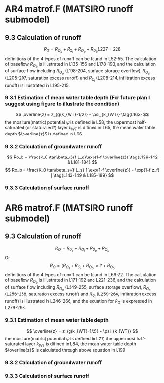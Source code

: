 # AR4 matrof.F (MATSIRO runoff submodel)
## 9.3 Calculation of runoff
$$
R_O=R_{O_s}+R_{O_i}+R_{O_o}+R_{O_b} L227-228
\tag{L227-228}
$$
definitions of the 4 types of runoff can be found in L52-55. The calculation of baseflow $R_{O_b}$ is illustrated in L135-156 and L178-193, and the calculation of surface flow including $R_{O_o}$ (L198-204, surface storage overflow), $R_{O_s}$ (L205-207, saturation excess runoff) and $R_{O_i}$ (L208-214, infiltration excess runoff) is illustrated in L195-215.
### 9.3.1 Estimation of mean water table depth (For future plan I suggest using figure to illustrate the condition)
$$
 \overline{z} = z_{g(k_{WT}-1/2)} - \psi_{k_{WT}} 
 \tag{L163}
$$
the mositure(matric) potential $\psi$ is defined in L58, the uppermost half-saturated (or staturated?) layer $k_{WT}$ is difined in L65, the mean water table depth $\overline{z}$ is defined in L66.
### 9.3.2 Calculation of groundwater runoff
$$
Ro_b = \frac{K_0 \tan\beta_s}{f L_s}\exp(1-f \overline{z}) 
 \tag{L139-142 & L181-184}
$$
$$
 Ro_b = \frac{K_0 \tan\beta_s}{f L_s}
  [ \exp(1-f \overline{z}) - \exp(1-f z_f) ] 
  \tag{L143-149 & L185-189}
$$

### 9.3.3 Calculation of surface runoff

# AR6 matrof.F (MATSIRO runoff submodel)
## 9.3 Calculation of runoff
$$
R_O=R_{O_s}+R_{O_i}+R_{O_o}+R_{O_b}
$$
Or 
$$
R_O=(R_{O_s}+R_{O_i}+R_{O_o})\times?+R_{O_b}
$$
definitions of the 4 types of runoff can be found in L69-72. The calculation of baseflow $R_{O_b}$ is illustrated in L171-192 and L221-236, and the calculation of surface flow including $R_{O_o}$ (L249-255, surface storage overflow), $R_{O_s}$ (L256-258, saturation excess runoff) and $R_{O_i}$ (L259-266, infiltration excess runoff) is illustrated in L246-266, and the equation for $R_O$ is expressed in L279-298.
### 9.3.1 Estimation of mean water table depth
$$
 \overline{z} = z_{g(k_{WT}-1/2)} - \psi_{k_{WT}}
$$
the mositure(matric) potential $\psi$ is defined in L77, the uppermost half-saturated layer $k_{WT}$ is difined in L84, the mean water table depth $\overline{z}$ is calculated through above equation in L199
### 9.3.2 Calculation of groundwater runoff
### 9.3.3 Calculation of surface runoff
